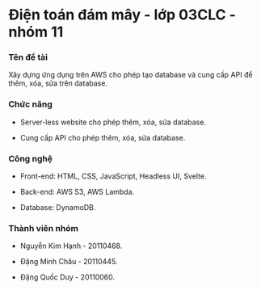 # Điện toán đám mây - lớp 03CLC - nhóm 11

### Tên đề tài

Xây dựng ứng dụng trên AWS cho phép tạo database và cung cấp API để thêm, xóa, sửa trên database.

### Chức năng

- Server-less website cho phép thêm, xóa, sửa database.

- Cung cấp API cho phép thêm, xóa, sửa database.

### Công nghệ

- Front-end: HTML, CSS, JavaScript, Headless UI, Svelte.

- Back-end: AWS S3, AWS Lambda.

- Database: DynamoDB.

### Thành viên nhóm

- Nguyễn Kim Hạnh - 20110468.

- Đặng Minh Châu - 20110445.

- Đặng Quốc Duy - 20110060.


